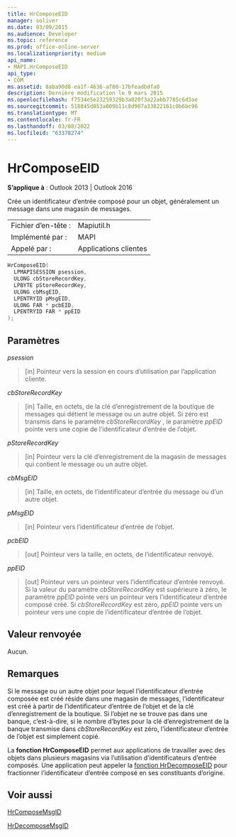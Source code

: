 ```yaml
---
title: HrComposeEID
manager: soliver
ms.date: 03/09/2015
ms.audience: Developer
ms.topic: reference
ms.prod: office-online-server
ms.localizationpriority: medium
api_name:
- MAPI.HrComposeEID
api_type:
- COM
ms.assetid: 8aba90d8-ea1f-4636-af80-17bfeadbdfa0
description: Dernière modification le 9 mars 2015
ms.openlocfilehash: f7534e5e23259329b3a020f3a22abb7785c6d3ae
ms.sourcegitcommit: 518845d053a009b11c8d907a33822161c0b6bc96
ms.translationtype: MT
ms.contentlocale: fr-FR
ms.lasthandoff: 03/08/2022
ms.locfileid: "63378274"
---
```

# <a name="hrcomposeeid"></a>HrComposeEID

**S’applique à** : Outlook 2013 | Outlook 2016
  
Crée un identificateur d’entrée composé pour un objet, généralement un message dans une magasin de messages.
  
|||
|:-----|:-----|
|Fichier d’en-tête :  <br/> |Mapiutil.h  <br/> |
|Implémenté par :  <br/> |MAPI  <br/> |
|Appelé par :  <br/> |Applications clientes  <br/> |

```cpp
HrComposeEID(
  LPMAPISESSION psession,
  ULONG cbStoreRecordKey,
  LPBYTE pStoreRecordKey,
  ULONG cbMsgEID,
  LPENTRYID pMsgEID,
  ULONG FAR * pcbEID,
  LPENTRYID FAR * ppEID
);
```

## <a name="parameters"></a>Paramètres

 _psession_
  
> [in] Pointeur vers la session en cours d’utilisation par l’application cliente.

 _cbStoreRecordKey_
  
> [in] Taille, en octets, de la clé d’enregistrement de la boutique de messages qui détient le message ou un autre objet. Si zéro est transmis dans le paramètre _cbStoreRecordKey_ , le paramètre  _ppEID_ pointe vers une copie de l’identificateur d’entrée de l’objet.

 _pStoreRecordKey_
  
> [in] Pointeur vers la clé d’enregistrement de la magasin de messages qui contient le message ou un autre objet.

 _cbMsgEID_
  
> [in] Taille, en octets, de l’identificateur d’entrée du message ou d’un autre objet.

 _pMsgEID_
  
> [in] Pointeur vers l’identificateur d’entrée de l’objet.

 _pcbEID_
  
> [out] Pointeur vers la taille, en octets, de l’identificateur renvoyé.

 _ppEID_
  
> [out] Pointeur vers un pointeur vers l’identificateur d’entrée renvoyé. Si la valeur du paramètre  _cbStoreRecordKey_ est supérieure à zéro, le paramètre  _ppEID_ pointe vers un pointeur vers l’identificateur d’entrée composé créé. Si _cbStoreRecordKey_ est zéro, _ppEID_ pointe vers un pointeur vers une copie de l’identificateur d’entrée de l’objet.

## <a name="return-value"></a>Valeur renvoyée

Aucun.
  
## <a name="remarks"></a>Remarques

Si le message ou un autre objet pour lequel l’identificateur d’entrée composée est créé réside dans une magasin de messages, l’identificateur est créé à partir de l’identificateur d’entrée de l’objet et de la clé d’enregistrement de la boutique. Si l’objet ne se trouve pas dans une banque, c’est-à-dire, si le nombre d’bytes pour la clé d’enregistrement de la banque transmise dans  _cbStoreRecordKey_ est zéro, l’identificateur d’entrée de l’objet est simplement copié.
  
La **fonction HrComposeEID** permet aux applications de travailler avec des objets dans plusieurs magasins via l’utilisation d’identificateurs d’entrée composés. Une application peut appeler la [fonction HrDecomposeEID](hrdecomposeeid.md) pour fractionner l’identificateur d’entrée composé en ses constituants d’origine.
  
## <a name="see-also"></a>Voir aussi

[HrComposeMsgID](hrcomposemsgid.md)
  
[HrDecomposeMsgID](hrdecomposemsgid.md)
